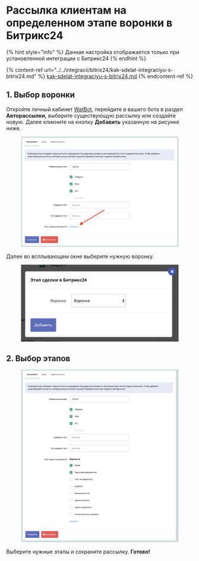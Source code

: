 # Рассылка клиентам на определенном этапе воронки в Битрикс24

{% hint style="info" %}
Данная настройка отображается только при установленной интеграции с Битрикс24
{% endhint %}

{% content-ref url="../../integracii/bitrix24/kak-sdelat-integraciyu-s-bitrix24.md" %}
[kak-sdelat-integraciyu-s-bitrix24.md](../../integracii/bitrix24/kak-sdelat-integraciyu-s-bitrix24.md)
{% endcontent-ref %}

## 1. Выбор воронки

Откройте личный кабинет [WatBot](https://watbot.ru), перейдите в вашего бота в раздел **Авторассылки,** выберите существующую рассылку или создайте новую. Далее кликните на кнопку **Добавить** указанную на рисунке ниже.

<figure><img src="../../.gitbook/assets/image (45).png" alt=""><figcaption></figcaption></figure>

&#x20;Далее во всплывающем окне выберите нужную воронку.

<figure><img src="../../.gitbook/assets/image (55).png" alt=""><figcaption></figcaption></figure>

## 2. Выбор этапов

<figure><img src="../../.gitbook/assets/image (54).png" alt=""><figcaption></figcaption></figure>

Выберите нужные этапы и сохраните рассылку. **Готово!**

